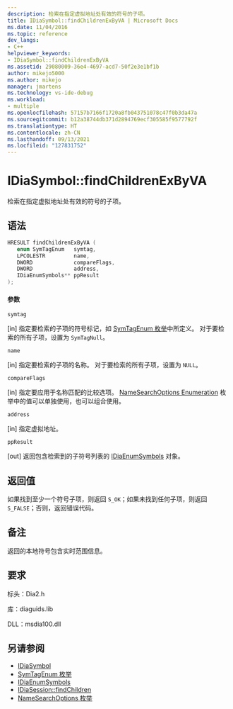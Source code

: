 ```yaml
---
description: 检索在指定虚拟地址处有效的符号的子项。
title: IDiaSymbol::findChildrenExByVA | Microsoft Docs
ms.date: 11/04/2016
ms.topic: reference
dev_langs:
- C++
helpviewer_keywords:
- IDiaSymbol::findChildrenExByVA
ms.assetid: 29080009-36e4-4697-acd7-50f2e3e1bf1b
author: mikejo5000
ms.author: mikejo
manager: jmartens
ms.technology: vs-ide-debug
ms.workload:
- multiple
ms.openlocfilehash: 57157b7166f1720a8fb043751078c47f0b3da47a
ms.sourcegitcommit: b12a38744db371d2894769ecf305585f9577792f
ms.translationtype: HT
ms.contentlocale: zh-CN
ms.lasthandoff: 09/13/2021
ms.locfileid: "127831752"
---
```

# <a name="idiasymbolfindchildrenexbyva"></a>IDiaSymbol::findChildrenExByVA
检索在指定虚拟地址处有效的符号的子项。

## <a name="syntax"></a>语法

```C++
HRESULT findChildrenExByVA ( 
   enum SymTagEnum   symtag,
   LPCOLESTR         name,
   DWORD             compareFlags,
   DWORD             address,
   IDiaEnumSymbols** ppResult
);
```

#### <a name="parameters"></a>参数
 `symtag`

[in] 指定要检索的子项的符号标记，如 [SymTagEnum 枚举](../../debugger/debug-interface-access/symtagenum.md)中所定义。 对于要检索的所有子项，设置为 `SymTagNull`。

 `name`

[in] 指定要检索的子项的名称。 对于要检索的所有子项，设置为 `NULL`。

 `compareFlags`

[in] 指定要应用于名称匹配的比较选项。 [NameSearchOptions Enumeration](../../debugger/debug-interface-access/namesearchoptions.md) 枚举中的值可以单独使用，也可以组合使用。

 `address`

[in] 指定虚拟地址。

 `ppResult`

[out] 返回包含检索到的子符号列表的 [IDiaEnumSymbols](../../debugger/debug-interface-access/idiaenumsymbols.md) 对象。

## <a name="return-value"></a>返回值
 如果找到至少一个符号子项，则返回 `S_OK`；如果未找到任何子项，则返回 `S_FALSE`；否则，返回错误代码。

## <a name="remarks"></a>备注
 返回的本地符号包含实时范围信息。

## <a name="requirements"></a>要求
 标头：Dia2.h

 库：diaguids.lib

 DLL：msdia100.dll

## <a name="see-also"></a>另请参阅
- [IDiaSymbol](../../debugger/debug-interface-access/idiasymbol.md)
- [SymTagEnum 枚举](../../debugger/debug-interface-access/symtagenum.md)
- [IDiaEnumSymbols](../../debugger/debug-interface-access/idiaenumsymbols.md)
- [IDiaSession::findChildren](../../debugger/debug-interface-access/idiasession-findchildren.md)
- [NameSearchOptions 枚举](../../debugger/debug-interface-access/namesearchoptions.md)
